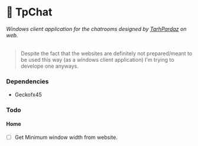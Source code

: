 # 💬 TpChat

###### Windows client application for the chatrooms designed by [TarhPardaz](https://www.tarhpardaz.ir) on web.
> Despite the fact that the websites are definitely not prepared/meant to be used this way (as a windows client application) I'm trying to develope one anyways.

### Dependencies
* Geckofx45

### Todo
#### Home
- [ ] Get Minimum window width from website.
